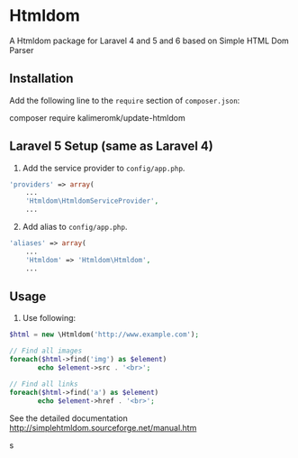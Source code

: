Htmldom
=======

A Htmldom package for Laravel 4 and 5 and 6 based on Simple HTML Dom Parser

## Installation

Add the following line to the `require` section of `composer.json`:

composer require kalimeromk/update-htmldom

## Laravel 5 Setup (same as Laravel 4)

1. Add the service provider to `config/app.php`.

```php
'providers' => array(
    ...
	'Htmldom\HtmldomServiceProvider',
    ...
```
2. Add alias to `config/app.php`.

```php
'aliases' => array(	
    ...
	'Htmldom' => 'Htmldom\Htmldom',
    ...
```

## Usage

1. Use following:

```php
$html = new \Htmldom('http://www.example.com');

// Find all images 
foreach($html->find('img') as $element) 
       echo $element->src . '<br>';

// Find all links 
foreach($html->find('a') as $element) 
       echo $element->href . '<br>';
```

See the detailed documentation http://simplehtmldom.sourceforge.net/manual.htm

s